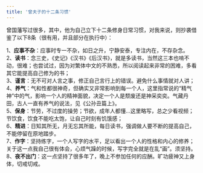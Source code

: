 ```yaml
---
title: '曾夫子的十二条习惯'
---
```



曾国藩写过很多，其中，他为自己立下十二条修身日常习惯，对我来说，则抄袭借鉴了以下8条（很有用，并且部分在执行中）：


1、**应事不杂**：应事时专一不杂，如日之升，宁静安泰，专注内在，不存杂念。  
2、**读书**：念三史，《史记》《汉书》《后汉书》，就是多读书，当然这三本也啃不动，很难；也尝试过，因为对繁体中文的不熟悉，所以阅读起来非常的困难，多看其它能提高自己修为的书；  
3、**谨言**：无不可对人言之事，修正自己言行上的错误。避免什么事情就对人讲；  
4、**养气**：气和性都很神奇，但确实又非常影响到每一个人，这里指常说的“精气神”中的气，影响一个人的精神面貌，决定一个人是颓废还是神采奕奕。气藏丹田，古人一直有养气的说法，见《公孙丑篇上》。  
5、**保身**：节劳，不过度的操劳；节欲，成年人都懂...这里略写，总之少看视频； 节饮食，饮食不能吃太饱，让自己时刻有饥饿感；  
6、**精进**：日知其所无，月无忘其所能，每日读书，强调做人要不断的提高自己，不能停留在原地踏步。  
7、**作字**：坚持练字，一个人写字的水平，足以看出一个人的性格和内心的修养；关于这一点我自己很有体会，心烦气躁的时候，写字完全就是在乱“画”。须坚持。  
8、**夜不出门**：这一点坚持了很多年了，晚上不参加任何的应酬。旷功疲神又上身体，切戒切戒。

